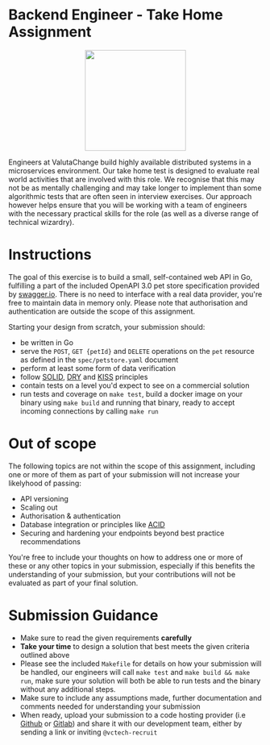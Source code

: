 # Backend Engineer - Take Home Assignment

<center><img src="https://www.valutachange.de/wp-content/uploads/2021/09/val-benefits_b1-e1632074593727-1024x781.png" width="200"/></center>

Engineers at ValutaChange build highly available distributed systems in a microservices environment. Our take home test is designed to evaluate real world activities that are involved with this role. We recognise that this may not be as mentally challenging and may take longer to implement than some algorithmic tests that are often seen in interview exercises. Our approach however helps ensure that you will be working with a team of engineers with the necessary practical skills for the role (as well as a diverse range of technical wizardry).

# Instructions

The goal of this exercise is to build a small, self-contained web API in Go, fulfilling a part of the included OpenAPI 3.0 pet store specification provided by [swagger.io](https://swagger.io). There is no need to interface with a real data provider, you're free to maintain data in memory only. Please note that authorisation and authentication are outside the scope of this assignment.

Starting your design from scratch, your submission should:

- be written in Go
- serve the `POST`, `GET {petId}` and `DELETE` operations on the `pet` resource as defined in the `spec/petstore.yaml` document
- perform at least some form of data verification
- follow [SOLID](https://en.wikipedia.org/wiki/SOLID), [DRY](https://en.wikipedia.org/wiki/Don%27t_repeat_yourself) and [KISS](https://en.wikipedia.org/wiki/KISS_principle) principles
- contain tests on a level you'd expect to see on a commercial solution
- run tests and coverage on `make test`, build a docker image on your binary using `make build` and running that binary, ready to accept incoming connections by calling `make run`

# Out of scope

The following topics are not within the scope of this assignment, including one or more of them as part of your submission will not increase your likelyhood of passing:

- API versioning
- Scaling out
- Authorisation & authentication
- Database integration or principles like [ACID](https://en.wikipedia.org/wiki/ACID)
- Securing and hardening your endpoints beyond best practice recommendations

You're free to include your thoughts on how to address one or more of these or any other topics in your submission, especially if this benefits the understanding of your submission, but your contributions will not be evaluated as part of your final solution.

# Submission Guidance

- Make sure to read the given requirements **carefully**
- **Take your time** to design a solution that best meets the given criteria outlined above
- Please see the included `Makefile` for details on how your submission will be handled, our engineers will call `make test` and `make build && make run`, make sure your solution will both be able to run tests and the binary without any additional steps.
- Make sure to include any assumptions made, further documentation and comments needed for understanding your submission
- When ready, upload your submission to a code hosting provider (i.e [Github](https://github.com) or [Gitlab](https://gitlab.com)) and share it with our development team, either by sending a link or inviting `@vctech-recruit`
